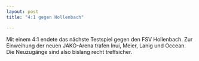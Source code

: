 ```yaml
---
layout: post
title: "4:1 gegen Hollenbach"

---
```


Mit einem 4:1 endete das nächste Testspiel gegen den FSV Hollenbach. Zur Einweihung der neuen JAKO-Arena trafen Inui, Meier, Lanig und Occean. Die Neuzugänge sind also bislang recht treffsicher.


